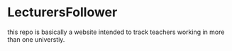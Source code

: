 # LecturersFollower
this repo is basically a website intended to track teachers working in more than one universtiy.
